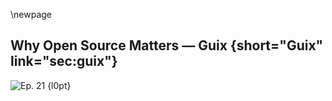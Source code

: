 \newpage
## Why Open Source Matters — Guix {short="Guix" link="sec:guix"}

![Ep. 21 {l0pt}](qr/ep/21.png)

